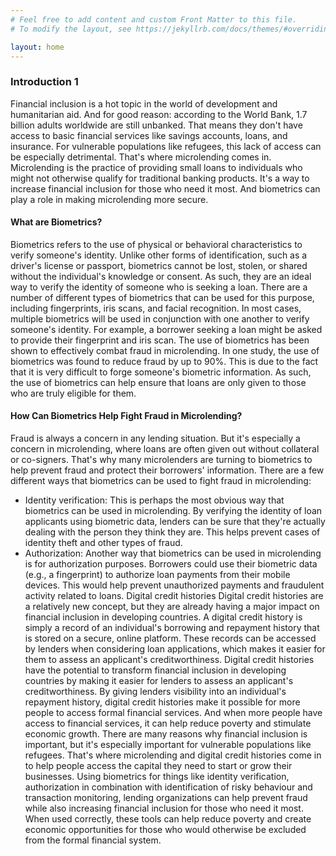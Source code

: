 ```yaml
---
# Feel free to add content and custom Front Matter to this file.
# To modify the layout, see https://jekyllrb.com/docs/themes/#overriding-theme-defaults

layout: home
---
```

### Introduction 1

Financial inclusion is a hot topic in the world of development and humanitarian aid. And for good reason: according to
the World Bank, 1.7 billion adults worldwide are still unbanked. That means they don't have access to basic financial
services like savings accounts, loans, and insurance. For vulnerable populations like refugees, this lack of access can
be especially detrimental.
That's where microlending comes in. Microlending is the practice of providing small loans to individuals who might not
otherwise qualify for traditional banking products. It's a way to increase financial inclusion for those who need it
most. And biometrics can play a role in making microlending more secure.

#### What are Biometrics?

Biometrics refers to the use of physical or behavioral characteristics to verify someone's identity. Unlike other forms
of identification, such as a driver's license or passport, biometrics cannot be lost, stolen, or shared without the
individual's knowledge or consent. As such, they are an ideal way to verify the identity of someone who is seeking a
loan.
There are a number of different types of biometrics that can be used for this purpose, including fingerprints, iris
scans, and facial recognition. In most cases, multiple biometrics will be used in conjunction with one another to verify
someone's identity. For example, a borrower seeking a loan might be asked to provide their fingerprint and iris scan.
The use of biometrics has been shown to effectively combat fraud in microlending. In one study, the use of biometrics
was found to reduce fraud by up to 90%. This is due to the fact that it is very difficult to forge someone's biometric
information. As such, the use of biometrics can help ensure that loans are only given to those who are truly eligible
for them.

#### How Can Biometrics Help Fight Fraud in Microlending?

Fraud is always a concern in any lending situation. But it's especially a concern in microlending, where loans are often
given out without collateral or co-signers. That's why many microlenders are turning to biometrics to help prevent fraud
and protect their borrowers' information.
There are a few different ways that biometrics can be used to fight fraud in microlending:

- Identity verification: This is perhaps the most obvious way that biometrics can be used in microlending. By verifying
  the identity of loan applicants using biometric data, lenders can be sure that they're actually dealing with the
  person they think they are. This helps prevent cases of identity theft and other types of fraud.
- Authorization: Another way that biometrics can be used in microlending is for authorization purposes. Borrowers could
  use their biometric data (e.g., a fingerprint) to authorize loan payments from their mobile devices. This would help
  prevent unauthorized payments and fraudulent activity related to loans.
  Digital credit histories
  Digital credit histories are a relatively new concept, but they are already having a major impact on financial
  inclusion in developing countries. A digital credit history is simply a record of an individual's borrowing and
  repayment history that is stored on a secure, online platform. These records can be accessed by lenders when
  considering loan applications, which makes it easier for them to assess an applicant's creditworthiness.
  Digital credit histories have the potential to transform financial inclusion in developing countries by making it
  easier for lenders to assess an applicant's creditworthiness. By giving lenders visibility into an individual's
  repayment history, digital credit histories make it possible for more people to access formal financial services. And
  when more people have access to financial services, it can help reduce poverty and stimulate economic growth.
  There are many reasons why financial inclusion is important, but it's especially important for vulnerable populations
  like refugees. That's where microlending and digital credit histories come in to help people access the capital they
  need to start or grow their businesses. Using biometrics for things like identity verification, authorization in
  combination with identification of risky behaviour and transaction monitoring, lending organizations can help prevent
  fraud while also increasing financial inclusion for those who need it most. When used correctly, these tools can help
  reduce poverty and create economic opportunities for those who would otherwise be excluded from the formal financial
  system.



